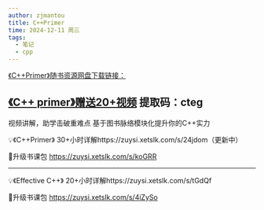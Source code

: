 ```yaml
---
author: zjmantou
title: C++Primer
time: 2024-12-11 周三
tags:
  - 笔记
  - cpp
---
```




[《C++Primer》随书资源网盘下载链接：](https://pan.baidu.com/s/1PNCvvGhm5HB4pKP6B8mT6Q?pwd=bvbk ) 

[《C++ primer》赠送20+视频](https://pan.baidu.com/s/1XNNNAr5FUg5uqbBT6dqn4Q?pwd=cteg )
提取码：cteg 
------------

视频讲解，助学击破重难点
基于图书脉络模块化提升你的C++实力

💡《C++Primer》 30+小时详解https://zuysi.xetslk.com/s/24jdom（更新中）

🎁升级书课包
https://zuysi.xetslk.com/s/koGRR

------------

💡《Effective C++》 20+小时详解https://zuysi.xetslk.com/s/tGdQf

🎁升级书课包
https://zuysi.xetslk.com/s/4iZySo